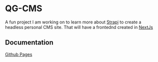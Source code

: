 # QG-CMS

A fun project I am working on to learn more about  [Strapi](https://strapi.io/) to create a headless personal CMS site. That will have a frontednd created in [NextJs](https://nextjs.org/)

## Documentation
[Github Pages](https://qgriffith.github.io/qg-cms-backend/)